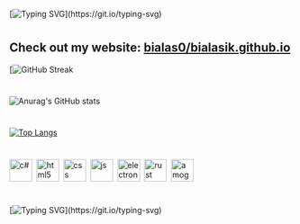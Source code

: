 [![Typing SVG](https://readme-typing-svg.demolab.com?font=Consolas&size=22&duration=1500&pause=500&color=00FFD2&background=0A0047&center=true&vCenter=true&multiline=false&width=500&height=25&lines=.+.+.+.+.+.+.+.+.+.+.+.+.)](https://git.io/typing-svg)

#

## Check out my website: [bialas0/bialasik.github.io](https://bialas0.github.io/)

[![GitHub Streak](http://github-readme-streak-stats.herokuapp.com?user=bialas0&theme=tokyonight&border_radius=5&width=500)

#

![Anurag's GitHub stats](https://github-readme-stats.vercel.app/api?username=bialas0&show_icons=true&theme=radical&width=500)
<!-- <img src="https://github-readme-stats.vercel.app/api?username=bialas0&show_icons=true&theme=radical" width="500"> -->

#

[![Top Langs](https://github-readme-stats.vercel.app/api/top-langs/?username=bialas0&theme=dark&layout=compact&card_width=445px)](https://github.com/anuraghazra/github-readme-stats)

#

<div align="centre">
<!--   <img src="https://cdn.pixabay.com/photo/2021/02/12/13/43/among-us-6008615_960_720.png" alt="amogus" widht="40" height="40"/>&nbsp;
  <img src="https://cdn.pixabay.com/photo/2021/02/12/13/43/among-us-6008615_960_720.png" alt="amogus" widht="40" height="40"/>&nbsp; -->
  <img src="https://cdn.jsdelivr.net/gh/devicons/devicon/icons/csharp/csharp-original.svg" title="c#" alt="c#" widht="40" height="40"/>&nbsp;
  <img src="https://cdn.jsdelivr.net/gh/devicons/devicon/icons/html5/html5-original-wordmark.svg" title="html5" alt="html5" widht="40" height="40"/>&nbsp;
  <img src="https://cdn.jsdelivr.net/gh/devicons/devicon/icons/css3/css3-original-wordmark.svg" title="css" alt="css" widht="40" height="40"/>&nbsp;
  <img src="https://cdn.jsdelivr.net/gh/devicons/devicon/icons/javascript/javascript-original.svg" title="js" alt="js" widht="40" height="40"/>&nbsp;
  <img src="https://cdn.jsdelivr.net/gh/devicons/devicon/icons/electron/electron-original.svg" alt="electron" widht="40" height="40"/>&nbsp;
  <img src="https://cdn.jsdelivr.net/gh/devicons/devicon/icons/rust/rust-plain.svg" alt="rust" widht="40" height="40"/>&nbsp;
  <img src="https://cdn.pixabay.com/photo/2021/02/12/13/43/among-us-6008615_960_720.png" alt="amogus" widht="40" height="40"/>&nbsp;
 </div>
 
 #

[![Typing SVG](https://readme-typing-svg.demolab.com?font=Consolas&size=22&duration=1500&pause=500&color=00FFD2&background=0A0047&center=true&vCenter=true&multiline=false&width=500&height=25&lines=.+.+.+.+.+.+.+.+.+.+.+.+.)](https://git.io/typing-svg)
